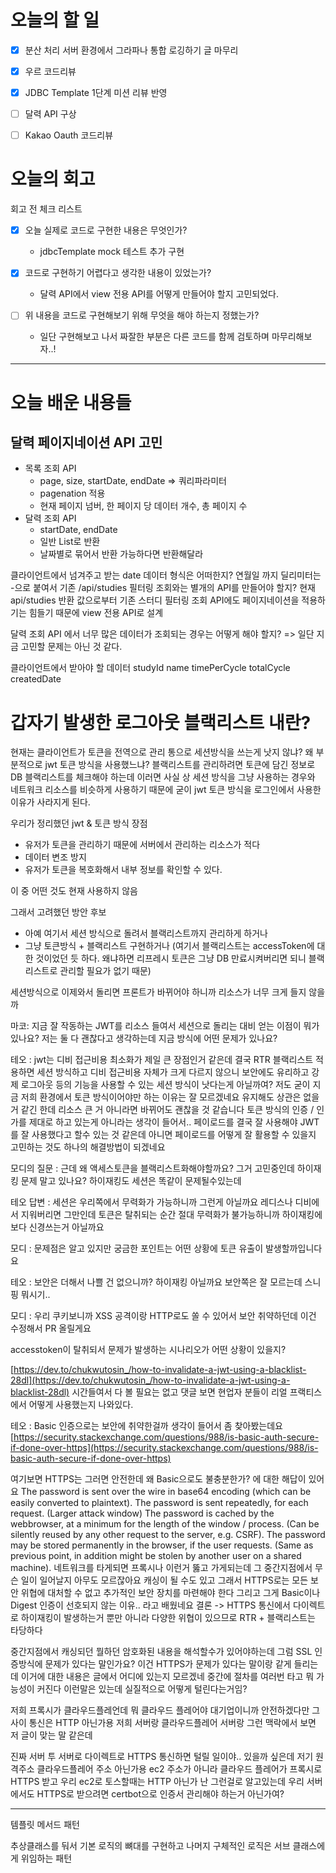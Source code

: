 
# 오늘의 할 일

- [x] 분산 처리 서버 환경에서 그라파나 통합 로깅하기 글 마무리
- [x] 우르 코드리뷰
- [x] JDBC Template 1단계 미션 리뷰 반영
- [ ] 달력 API 구상
- [ ] Kakao Oauth 코드리뷰


# 오늘의 회고

회고 전 체크 리스트
- [x] 오늘 실제로 코드로 구현한 내용은 무엇인가?
	- jdbcTemplate mock 테스트 추가 구현

- [x] 코드로 구현하기 어렵다고 생각한 내용이 있었는가?
	- 달력 API에서 view 전용 API를 어떻게 만들어야 할지 고민되었다.

- [ ] 위 내용을 코드로 구현해보기 위해 무엇을 해야 하는지 정했는가?
	- 일단 구현해보고 나서 짜잘한 부분은 다른 코드를 함께 검토하며 마무리해보자..!




---
# 오늘 배운 내용들


## 달력 페이지네이션 API 고민

- 목록 조회 API
	- page, size, startDate, endDate => 쿼리파라미터
	- pagenation 적용
	- 현재 페이지 넘버, 한 페이지 당 데이터 개수, 총 페이지 수
- 달력 조회 API
	- startDate, endDate
	- 일반 List로 반환
	- 날짜별로 묶어서 반환 가능하다면 반환해달라


클라이언트에서 넘겨주고 받는 date 데이터 형식은 어떠한지? 연월일 까지 딜리미터는 -으로 붙여서 
기존 /api/studies 필터링 조회와는 별개의 API를 만들어야 할지?
현재 api/studies 반환 값으로부터 
기존 스터디 필터링 조회 API에도 페이지네이션을 적용하기는 힘들기 때문에 view  전용 API로 설계 


달력 조회 API 에서 너무 많은 데이터가 조회되는 경우는 어떻게 해야 할지?
=> 일단 지금 고민할 문제는 아닌 것 같다.

클라이언트에서 받아야 할 데이터
studyId
name
timePerCycle
totalCycle
createdDate



# 갑자기 발생한 로그아웃 블랙리스트 내란?

현재는 클라이언트가 토큰을 전역으로 관리
통으로 세션방식을 쓰는게 낫지 않냐? 왜 부분적으로 jwt 토큰 방식을 사용했느냐?
블랙리스트를 관리하려면 토큰에 담긴 정보로 DB 블랙리스트를 체크해야 하는데 이러면 사실 상 세션 방식을 그냥 사용하는 경우와 네트워크 리소스를 비슷하게 사용하기 때문에 굳이 jwt 토큰 방식을 로그인에서 사용한 이유가 사라지게 된다.

우리가 정리했던 jwt & 토큰 방식 장점
- 유저가 토큰을 관리하기 때문에 서버에서 관리하는 리소스가 적다
- 데이터 변조 방지
- 유저가 토큰을 복호화해서 내부 정보를 확인할 수 있다.

이 중 어떤 것도 현재 사용하지 않음

그래서 고려했던 방안 후보
- 아예 여기서 세션 방식으로 돌려서 블랙리스트까지 관리하게 하거나
- 그냥 토큰방식 + 블랙리스트 구현하거나 (여기서 블랙리스트는 accessToken에 대한 것이었던 듯 하다. 왜냐하면 리프레시 토큰은 그냥 DB 만료시켜버리면 되니 블랙리스트로 관리할 필요가 없기 때문)

세션방식으로 이제와서 돌리면 프론트가 바뀌어야 하니까 리소스가 너무 크게 들지 않을까

마코: 지금 잘 작동하는 JWT를 리소스 들여서 세션으로 돌리는 대비 얻는 이점이 뭐가 있나요? 저는 둘 다 괜찮다고 생각하는데 지금 방식에 어떤 문제가 있나요?

테오 : jwt는 디비 접근비용 최소화가 제일 큰 장점인거 같은데 결국 RTR 블랙리스트 적용하면 세션 방식하고 디비 접근비용 자체가 크게 다르지 않으니
보안에도 유리하고 강제 로그아웃 등의 기능을 사용할 수 있는 세션 방식이 낫다는게 아닐까여? 저도 굳이 지금 저희 환경에서 토큰 방식이어야만 하는 이유는 잘 모르겠네요
유지해도 상관은 없을 거 같긴 한데 리소스 큰 거 아니라면 바뀌어도 괜찮을 것 같습니다
토큰 방식의 인증 / 인가를 제대로 하고 있는게 아니라는 생각이 들어서..
페이로드를 결국 잘 사용해야 JWT를 잘 사용했다고 할수 있는 것 같은데
아니면 페이로드를 어떻게 잘 활용할 수 있을지 고민하는 것도 하나의 해결방법이 되겠네요


모디의 질문 : 근데 왜 액세스토큰을 블랙리스트화해야할까요?
그거 고민중인데
하이재킹 문제 말고 있나요?
하이재킹도 세션은 똑같이 문제될수있는데

테오 답변 :
세션은 우리쪽에서 무력화가 가능하니까 그런게 아닐까요
레디스나 디비에서 지워버리면 그만인데
토큰은 탈취되는 순간 절대 무력화가 불가능하니까 하이재킹에 보다 신경쓰는거 아닐까요

모디 : 문제점은 알고 있지만 궁금한 포인트는 어떤 상황에 토큰 유출이 발생할까입니다요

테오 : 보안은 더해서 나쁠 건 없으니까?
하이재킹 아닐까요
보안쪽은 잘 모르는데
스니핑 뭐시기..

모디 : 우리 쿠키보니까 XSS 공격이랑 HTTP로도 쏠 수 있어서 보안 취약하던데 이건 수정해서 PR 올릴게요

accesstoken이 탈취되서 문제가 발생하는 시나리오가 어떤 상황이 있을지?

[https://dev.to/chukwutosin_/how-to-invalidate-a-jwt-using-a-blacklist-28dl](https://dev.to/chukwutosin_/how-to-invalidate-a-jwt-using-a-blacklist-28dl)
시간들여서 다 볼 필요는 없고 댓글 보면 현업자 분들이 리얼 프랙티스에서 어떻게 사용했는지 나와있다.

테오 :
Basic 인증으로는 보안에 취약한걸까
생각이 들어서 좀 찾아봤는데요
[https://security.stackexchange.com/questions/988/is-basic-auth-secure-if-done-over-https](https://security.stackexchange.com/questions/988/is-basic-auth-secure-if-done-over-https)

여기보면
HTTPS는 그러면 안전한데 왜 Basic으로도 불충분한가? 에 대한 해답이 있어요
The password is sent over the wire in base64 encoding (which can be easily converted to plaintext).
The password is sent repeatedly, for each request. (Larger attack window)
The password is cached by the webbrowser, at a minimum for the length of the window / process. (Can be silently reused by any other request to the server, e.g. CSRF).
The password may be stored permanently in the browser, if the user requests. (Same as previous point, in addition might be stolen by another user on a shared machine).
네트워크를 타게되면
프록시나 이런거 뚫고 가게되는데
그 중간지점에서 무슨 일이 일어날지
아무도 모르잖아요
캐싱이 될 수도 있고
그래서 HTTPS로는 모든 보안 위협에 대처할 수 없고
추가적인 보안 장치를 마련해야 한다 그리고 그게 Basic이나 Digest 인증이 선호되지 않는 이유.. 라고 배웠네요
결론 -> HTTPS 통신에서 다이렉트로 하이재킹이 발생하는거 뿐만 아니라 다양한 위협이 있으므로 RTR + 블랙리스트는 타당하다


중간지점에서 캐싱되던 뭘하던 암호화된 내용을 해석할수가 있어야하는데 그럼 SSL 인증방식에 문제가 있다는 말인가요?
이건 HTTPS가 문제가 있다는 말이랑 같게 들리는데
이거에 대한 내용은 글에서 어디에 있는지 모르겠네
중간에 절차를 여러번 타고 뭐 가능성이 커진다 이런말은 있는데 실질적으로 어떻게 털린다는거임?

저희 프록시가 클라우드플레언데
뭐 클라우드 플레어야 대기업이니까 안전하겠다만
그 사이 통신은 HTTP 아닌가용
저희 서버랑 클라우드플레어 서버랑
그런 맥락에서 보면 저 글이 맞는 말 같은데

진짜 서버 투 서버로 다이렉트로 HTTPS 통신하면 털릴 일이야.. 있을까 싶은데
저기 원격주소 클라우드플레어 주소 아닌가용
ec2 주소가 아니라
클라우드 플레어가 프록시로 HTTPS 받고
우리 ec2로 토스할때는 HTTP 아닌가
난 그런걸로 알고있는데
우리 서버에서도 HTTPS로 받으려면 certbot으로 인증서 관리해야 하는거 아닌가여?


---

템플릿 메서드 패턴 

추상클래스를 둬서 기본 로직의 뼈대를 구현하고 나머지 구체적인 로직은 서브 클래스에게 위임하는 패턴